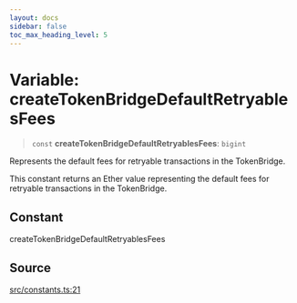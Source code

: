 ```yaml
---
layout: docs
sidebar: false
toc_max_heading_level: 5
---
```


# Variable: createTokenBridgeDefaultRetryablesFees

> `const` **createTokenBridgeDefaultRetryablesFees**: `bigint`

Represents the default fees for retryable transactions in the TokenBridge.

This constant returns an Ether value representing the default fees
for retryable transactions in the TokenBridge.

## Constant

createTokenBridgeDefaultRetryablesFees

## Source

[src/constants.ts:21](https://github.com/anegg0/arbitrum-orbit-sdk/blob/b24cbe9cd68eb30d18566196d2c909bd4086db10/src/constants.ts#L21)
